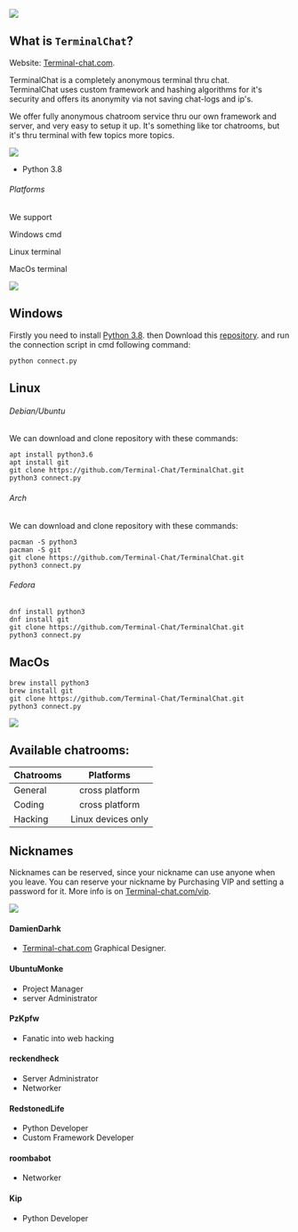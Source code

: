 ![](https://cdn.discordapp.com/attachments/824045796156112896/824585891334717461/827x149.png)

## What is `TerminalChat`?
Website: [Terminal-chat.com](https://terminal-chat.com/).

TerminalChat is a completely anonymous terminal thru chat.<br>
TerminalChat uses custom framework and hashing algorithms for it's security and offers its anonymity via not saving chat-logs and
ip's.<br>


We offer fully anonymous chatroom service thru our own framework and server, and very easy to setup it up.
It's something like tor chatrooms, but it's thru terminal with few topics more topics.

![](https://cdn.discordapp.com/attachments/824045796156112896/824601182805688330/Untitled-4.png)

- Python 3.8

###### Platforms
We support

Windows cmd

Linux terminal  

MacOs terminal

![](https://cdn.discordapp.com/attachments/824045796156112896/824601178804322344/Untitled-1.png)

## Windows

Firstly you need to install [Python 3.8](https://www.pytorials.com/python-download-install-windows/).
then Download this [repository](https://github.com/Terminal-Chat).
and run the connection script in cmd following command:
```
python connect.py
```

## Linux

###### Debian/Ubuntu

We can download and clone repository with these commands:

```
apt install python3.6
apt install git
git clone https://github.com/Terminal-Chat/TerminalChat.git
python3 connect.py
```

###### Arch

We can download and clone repository with these commands:

```
pacman -S python3 
pacman -S git
git clone https://github.com/Terminal-Chat/TerminalChat.git
python3 connect.py
```

###### Fedora

```
dnf install python3
dnf install git
git clone https://github.com/Terminal-Chat/TerminalChat.git
python3 connect.py
```

## MacOs

```
brew install python3
brew install git
git clone https://github.com/Terminal-Chat/TerminalChat.git
python3 connect.py
```

![](https://cdn.discordapp.com/attachments/824045796156112896/824602086422478898/Untitled-5.png)

## Available chatrooms:

| Chatrooms    | Platforms          |
| -------------|:------------------:|
| General      | cross platform     |
| Coding       | cross platform     |
| Hacking      | Linux devices only |

## Nicknames

Nicknames can be reserved, since your nickname can use anyone when you leave.
You can reserve your nickname by Purchasing VIP and setting a password for it. 
More info is on [Terminal-chat.com/vip](https://terminal-chat.com/vip).

![](https://cdn.discordapp.com/attachments/824045796156112896/824602090499473438/Untitled-6.png)

#### DamienDarhk
- [Terminal-chat.com](https://terminal-chat.com/) Graphical Designer. <br>

#### UbuntuMonke
- Project Manager
- server Administrator<br>

#### PzKpfw
- Fanatic into web hacking<br>

#### reckendheck
- Server Administrator
- Networker<br>

#### RedstonedLife
- Python Developer
- Custom Framework Developer<br>

#### roombabot
- Networker<br>

#### Kip
- Python Developer

